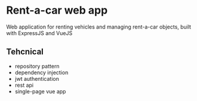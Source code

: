 # Rent-a-car web app

Web application for renting vehicles and managing rent-a-car objects, built with ExpressJS and VueJS

## Tehcnical
- repository pattern
- dependency injection
- jwt authentication
- rest api
- single-page vue app
